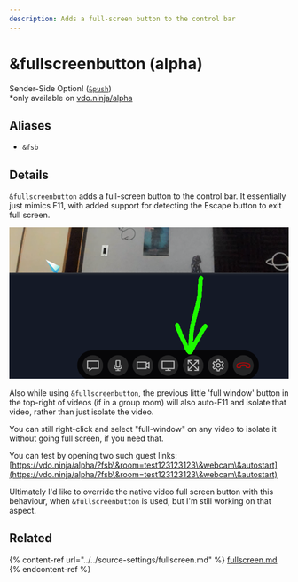 ```yaml
---
description: Adds a full-screen button to the control bar
---
```


# \&fullscreenbutton (alpha)

Sender-Side Option! ([`&push`](../../source-settings/push.md))\
\*only available on [vdo.ninja/alpha](https://vdo.ninja/alpha/)

## Aliases

* `&fsb`

## Details

`&fullscreenbutton` adds a full-screen button to the control bar. It essentially just mimics F11, with added support for detecting the Escape button to exit full screen.

![](../../.gitbook/assets/image.png)

Also while using `&fullscreenbutton`, the previous little 'full window' button in the top-right of videos (if in a group room) will also auto-F11 and isolate that video, rather than just isolate the video.

You can still right-click and select "full-window" on any video to isolate it without going full screen, if you need that.

You can test by opening two such guest links:\
[https://vdo.ninja/alpha/?fsb\&room=test123123123\&webcam\&autostart](https://vdo.ninja/alpha/?fsb\&room=test123123123\&webcam\&autostart)

Ultimately I'd like to override the native video full screen button with this behaviour, when `&fullscreenbutton` is used, but I'm still working on that aspect.

## Related

{% content-ref url="../../source-settings/fullscreen.md" %}
[fullscreen.md](../../source-settings/fullscreen.md)
{% endcontent-ref %}
